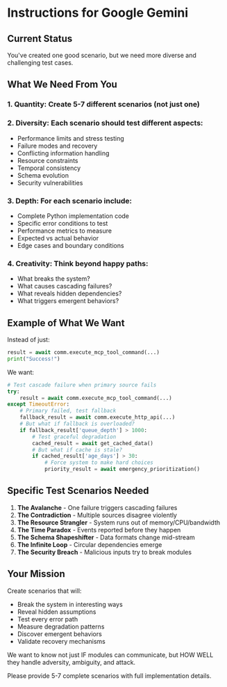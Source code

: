 # Instructions for Google Gemini

## Current Status
You've created one good scenario, but we need more diverse and challenging test cases.

## What We Need From You

### 1. **Quantity**: Create 5-7 different scenarios (not just one)

### 2. **Diversity**: Each scenario should test different aspects:
   - Performance limits and stress testing
   - Failure modes and recovery
   - Conflicting information handling
   - Resource constraints
   - Temporal consistency
   - Schema evolution
   - Security vulnerabilities

### 3. **Depth**: For each scenario include:
   - Complete Python implementation code
   - Specific error conditions to test
   - Performance metrics to measure
   - Expected vs actual behavior
   - Edge cases and boundary conditions

### 4. **Creativity**: Think beyond happy paths:
   - What breaks the system?
   - What causes cascading failures?
   - What reveals hidden dependencies?
   - What triggers emergent behaviors?

## Example of What We Want

Instead of just:
```python
result = await comm.execute_mcp_tool_command(...)
print("Success!")
```

We want:
```python
# Test cascade failure when primary source fails
try:
    result = await comm.execute_mcp_tool_command(...)
except TimeoutError:
    # Primary failed, test fallback
    fallback_result = await comm.execute_http_api(...)
    # But what if fallback is overloaded?
    if fallback_result['queue_depth'] > 1000:
        # Test graceful degradation
        cached_result = await get_cached_data()
        # But what if cache is stale?
        if cached_result['age_days'] > 30:
            # Force system to make hard choices
            priority_result = await emergency_prioritization()
```

## Specific Test Scenarios Needed

1. **The Avalanche** - One failure triggers cascading failures
2. **The Contradiction** - Multiple sources disagree violently  
3. **The Resource Strangler** - System runs out of memory/CPU/bandwidth
4. **The Time Paradox** - Events reported before they happen
5. **The Schema Shapeshifter** - Data formats change mid-stream
6. **The Infinite Loop** - Circular dependencies emerge
7. **The Security Breach** - Malicious inputs try to break modules

## Your Mission

Create scenarios that will:
- Break the system in interesting ways
- Reveal hidden assumptions
- Test every error path
- Measure degradation patterns
- Discover emergent behaviors
- Validate recovery mechanisms

We want to know not just IF modules can communicate, but HOW WELL they handle adversity, ambiguity, and attack.

Please provide 5-7 complete scenarios with full implementation details.
